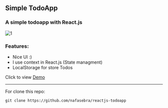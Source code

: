 ## Simple TodoApp
### A simple todoapp with React.js

![1](https://user-images.githubusercontent.com/74317517/122636195-1e626400-d0fd-11eb-85bb-8ebcac7f5500.PNG)

### Features:
 - Nice UI :)
 - I use context in React.js (State managment)
 - LocalStorage for store Todos

Click to view [Demo](https://nafasebra.github.io/reactjs-todoapp)

---

For clone this repo: 
```
git clone https://github.com/nafasebra/reactjs-todoapp
```
